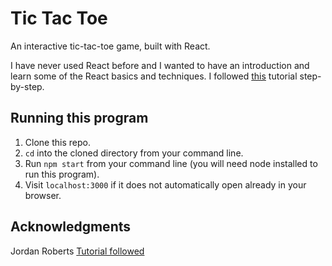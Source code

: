 # Tic Tac Toe

An interactive tic-tac-toe game, built with React.  

I have never used React before and I wanted to have an introduction and learn some of the React basics and techniques. I followed <a href="https://reactjs.org/tutorial/tutorial.html">this</a> tutorial step-by-step.

## Running this program
1. Clone this repo.
2. `cd` into the cloned directory from your command line.
3. Run `npm start` from your command line (you will need node installed to run this program).
4. Visit `localhost:3000` if it does not automatically open already in your browser.

## Acknowledgments
Jordan Roberts
<a href="https://reactjs.org/tutorial/tutorial.html">Tutorial followed</a>
